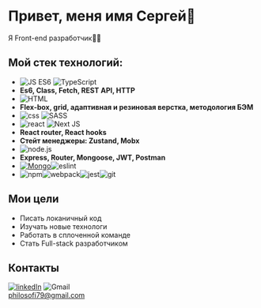 # Привет, меня имя Сергей👋
Я Front-end разработчик👨‍💻
## Мой стек технологий:
* ![JS ES6](	https://img.shields.io/badge/JavaScript-323330?style=for-the-badge&logo=javascript&logoColor=F7DF1E) ![TypeScript](https://img.shields.io/badge/typescript-%23007ACC.svg?style=for-the-badge&logo=typescript&logoColor=white)
* **Es6, Class, Fetch, REST API, HTTP**
* ![HTML](https://img.shields.io/badge/HTML5-E34F26?style=for-the-badge&logo=html5&logoColor=white)
* **Flex-box, grid, адаптивная и резиновая верстка, методология БЭМ**
* ![css](https://img.shields.io/badge/CSS3-1572B6?style=for-the-badge&logo=css3&logoColor=white) ![SASS](https://img.shields.io/badge/SASS-hotpink.svg?style=for-the-badge&logo=SASS&logoColor=white)
* ![react](	https://img.shields.io/badge/React-20232A?style=for-the-badge&logo=react&logoColor=61DAFB) ![Next JS](https://img.shields.io/badge/Next-black?style=for-the-badge&logo=next.js&logoColor=white)
* **React router, React hooks**
* **Стейт менеджеры: Zustand, Mobx**
* ![node.js](https://img.shields.io/badge/Node.js-339933?style=for-the-badge&logo=nodedotjs&logoColor=white)
* **Express, Router, Mongoose, JWT, Postman**
* [![Mongo](https://img.shields.io/badge/MongoDB-4EA94B?style=for-the-badge&logo=mongodb&logoColor=white)](https://www.mongodb.com/)![eslint](https://img.shields.io/badge/eslint-3A33D1?style=for-the-badge&logo=eslint&logoColor=white)
* ![npm](https://img.shields.io/badge/npm-CB3837?style=for-the-badge&logo=npm&logoColor=white)![webpack](https://img.shields.io/badge/Webpack-8DD6F9?style=for-the-badge&logo=Webpack&logoColor=white)![jest](https://img.shields.io/badge/Jest-C21325?style=for-the-badge&logo=jest&logoColor=white)![git](https://img.shields.io/badge/GIT-E44C30?style=for-the-badge&logo=git&logoColor=white)
## Мои цели
* Писать локаничный код
* Изучать новые технологи
* Работать в сплоченной команде
* Стать Full-stack разработчиком
## Контакты 
[![linkedIn](https://img.shields.io/badge/LinkedIn-0077B5?style=for-the-badge&logo=linkedin&logoColor=white)](https://www.linkedin.com/in/%D1%81%D0%B5%D1%80%D0%B3%D0%B5%D0%B9-%D0%BB%D0%BE%D0%B7%D1%8E%D0%BA-58514b199/)
 ![Gmail](https://img.shields.io/badge/Gmail-D14836?style=for-the-badge&logo=gmail&logoColor=white) </br>
philosofi79@gmail.com
